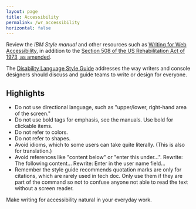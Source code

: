 ```yaml
---
layout: page
title: Accessibility
permalink: /wr_accessibility
horizontal: false
---
```


Review the _IBM Style manual_ and other resources such as [Writing for Web Accessibility](https://www.w3.org/WAI/tips/writing/), in addition to the [Section 508 of the US Rehabilitation Act of 1973, as amended](https://www.w3.org/WAI/policies/united-states/#section-508-of-the-us-rehabilitation-act-of-1973-as-amended).

The [Disability Language Style Guide](https://ncdj.org/style-guide/) addresses the way writers and console designers should discuss and guide teams to write or design for everyone.

## Highlights 

- Do not use directional language, such as "upper/lower, right-hand area of the screen."
- Do not use bold tags for emphasis, see the manuals. Use bold for clickable items.
- Do not refer to colors.
- Do not refer to shapes.
- Avoid idioms, which to some users can take quite literally. (This is also for translation.)
- Avoid references like "content below" or "enter this under...". Rewrite: The following content... Rewrite: Enter in the user name field...
- Remember the style guide recommends quotation marks are only for citations, which are rarely used in tech doc. Only use them if they are part of the command so not to confuse anyone not able to read the text without a screen reader.

Make writing for accessibility natural in your everyday work.



